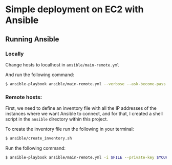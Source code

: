 
# Simple deployment on EC2 with Ansible



## Running Ansible

### Locally

Change hosts to localhost in `ansible/main-remote.yml`

And run the following command:
```sh
$ ansible-playbook ansible/main-remote.yml --verbose --ask-become-pass
```

### Remote hosts:

First, we need to define an inventory file with all the IP addresses of the 
instances where we want Ansible to connect, and for that, I created a shell
script in the `ansible` directory within this project.

To create the inventory file run the following in your terminal:

```sh
$ ansible/create_inventory.sh
```

Run the following command:

```sh
$ ansible-playbook ansible/main-remote.yml -i $FILE --private-key $YOUR_KEY_PATH
```
